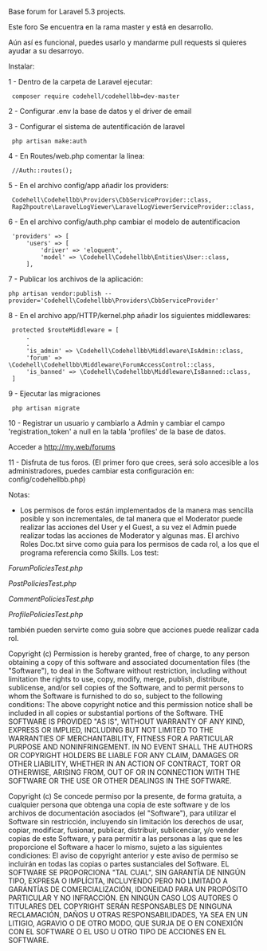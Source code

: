 Base forum for Laravel 5.3 projects.


Este foro Se encuentra en la rama master y está en desarrollo.

Aún así es funcional, puedes usarlo y mandarme pull requests si quieres
ayudar a su desarroyo.

Instalar:
 
 1 - Dentro de la carpeta de Laravel ejecutar:
 
     composer require codehell/codehellbb=dev-master
 
 2 - Configurar .env la base de datos y el driver de email
 
 3 - Configurar el sistema de autentificación de laravel
 
     php artisan make:auth
 
 4 - En Routes/web.php comentar la linea:
 
     //Auth::routes();
 
 5 - En el archivo config/app añadir los providers:
 
     Codehell\Codehellbb\Providers\CbbServiceProvider::class,
     Rap2hpoutre\LaravelLogViewer\LaravelLogViewerServiceProvider::class,
 
 6 - En el archivo config/auth.php cambiar el modelo de autentificacion
 
     'providers' => [
         'users' => [
             'driver' => 'eloquent',
             'model' => \Codehell\Codehellbb\Entities\User::class,
         ],
 
 7 - Publicar los archivos de la aplicación:
 
    php artisan vendor:publish --provider='Codehell\Codehellbb\Providers\CbbServiceProvider'
 
 8 - En el archivo app/HTTP/kernel.php añadir los siguientes middlewares:
 
     protected $routeMiddleware = [
         .
         .
         'is_admin' => \Codehell\Codehellbb\Middleware\IsAdmin::class,
         'forum' => \Codehell\Codehellbb\Middleware\ForumAccessControl::class,
         'is_banned' => \Codehell\Codehellbb\Middleware\IsBanned::class,
     ]
 
 9 - Ejecutar las migraciones
 
     php artisan migrate
 
 10 - Registrar un usuario y cambiarlo a Admin y cambiar el campo 'registration_token' a null en la tabla 'profiles' de la base de datos.
 
 Acceder a http://my.web/forums
 
 11 - Disfruta de tus foros. (El primer foro que crees, será solo accesible a los administradores, puedes cambiar esta configuración en:
     config/codehellbb.php)


Notas:

 - Los permisos de foros están implementados de la manera mas sencilla
 posible y son incrementales, de tal manera que el Moderator puede 
 realizar las acciones del User y el Guest, a su vez el Admin puede 
 realizar todas las acciones de Moderator y algunas mas. 
 El archivo Roles Doc.txt sirve como guia para los permisos
 de cada rol, a los que el programa referencia como Skills. Los test:
 
_ForumPoliciesTest.php_
 
_PostPoliciesTest.php_
 
_CommentPoliciesTest.php_
 
 _ProfilePoliciesTest.php_
 
 también pueden servirte como guia sobre que acciones puede realizar cada rol.

Copyright (c)
Permission is hereby granted, free of charge, to any person obtaining a copy of this software and associated documentation
files (the "Software"), to deal in the Software without restriction, including without limitation the rights to use, copy,
modify, merge, publish, distribute, sublicense, and/or sell copies of the Software, and to permit persons to whom the
Software is furnished to do so, subject to the following conditions:
The above copyright notice and this permission notice shall be included in all copies or substantial portions of the Software.
THE SOFTWARE IS PROVIDED "AS IS", WITHOUT WARRANTY OF ANY KIND, EXPRESS OR IMPLIED, INCLUDING BUT NOT LIMITED TO THE
WARRANTIES OF MERCHANTABILITY, FITNESS FOR A PARTICULAR PURPOSE AND NONINFRINGEMENT. IN NO EVENT SHALL THE AUTHORS OR
COPYRIGHT HOLDERS BE LIABLE FOR ANY CLAIM, DAMAGES OR OTHER LIABILITY, WHETHER IN AN ACTION OF CONTRACT, TORT OR OTHERWISE,
ARISING FROM, OUT OF OR IN CONNECTION WITH THE SOFTWARE OR THE USE OR OTHER DEALINGS IN THE SOFTWARE.

Copyright (c)
Se concede permiso por la presente, de forma gratuita, a cualquier persona que obtenga una copia de este software y de
los archivos de documentación asociados (el "Software"), para utilizar el Software sin restricción, incluyendo sin
limitación los derechos de usar, copiar, modificar, fusionar, publicar, distribuir, sublicenciar, y/o vender copias
de este Software, y para permitir a las personas a las que se les proporcione el Software a hacer lo mismo, sujeto a
las siguientes condiciones:
El aviso de copyright anterior y este aviso de permiso se incluirán en todas las copias o partes sustanciales del Software.
EL SOFTWARE SE PROPORCIONA "TAL CUAL", SIN GARANTÍA DE NINGÚN TIPO, EXPRESA O IMPLÍCITA, INCLUYENDO PERO NO LIMITADO A
GARANTÍAS DE COMERCIALIZACIÓN, IDONEIDAD PARA UN PROPÓSITO PARTICULAR Y NO INFRACCIÓN. EN NINGÚN CASO LOS AUTORES O TITULARES
DEL COPYRIGHT SERÁN RESPONSABLES DE NINGUNA RECLAMACIÓN, DAÑOS U OTRAS RESPONSABILIDADES, YA SEA EN UN LITIGIO, AGRAVIO O
DE OTRO MODO, QUE SURJA DE O EN CONEXIÓN CON EL SOFTWARE O EL USO U OTRO TIPO DE ACCIONES EN EL SOFTWARE.